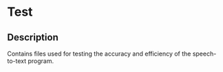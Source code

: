 # Test

## Description
Contains files used for testing the accuracy and efficiency of the speech-to-text program.
